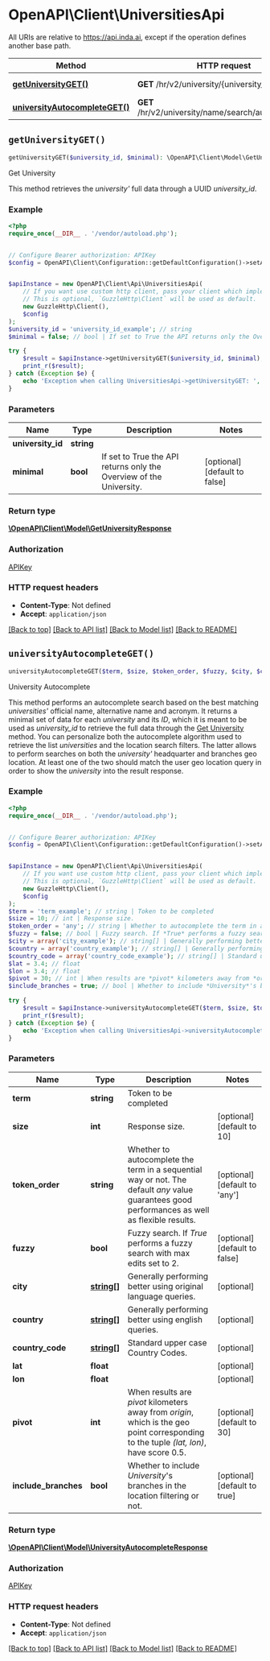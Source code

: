 # OpenAPI\Client\UniversitiesApi

All URIs are relative to https://api.inda.ai, except if the operation defines another base path.

| Method | HTTP request | Description |
| ------------- | ------------- | ------------- |
| [**getUniversityGET()**](UniversitiesApi.md#getUniversityGET) | **GET** /hr/v2/university/{university_id}/ | Get University |
| [**universityAutocompleteGET()**](UniversitiesApi.md#universityAutocompleteGET) | **GET** /hr/v2/university/name/search/autocomplete/ | University Autocomplete |


## `getUniversityGET()`

```php
getUniversityGET($university_id, $minimal): \OpenAPI\Client\Model\GetUniversityResponse
```

Get University

This method retrieves the *university'* full data through a UUID *university_id*.

### Example

```php
<?php
require_once(__DIR__ . '/vendor/autoload.php');


// Configure Bearer authorization: APIKey
$config = OpenAPI\Client\Configuration::getDefaultConfiguration()->setAccessToken('YOUR_ACCESS_TOKEN');


$apiInstance = new OpenAPI\Client\Api\UniversitiesApi(
    // If you want use custom http client, pass your client which implements `GuzzleHttp\ClientInterface`.
    // This is optional, `GuzzleHttp\Client` will be used as default.
    new GuzzleHttp\Client(),
    $config
);
$university_id = 'university_id_example'; // string
$minimal = false; // bool | If set to True the API returns only the Overview of the University.

try {
    $result = $apiInstance->getUniversityGET($university_id, $minimal);
    print_r($result);
} catch (Exception $e) {
    echo 'Exception when calling UniversitiesApi->getUniversityGET: ', $e->getMessage(), PHP_EOL;
}
```

### Parameters

| Name | Type | Description  | Notes |
| ------------- | ------------- | ------------- | ------------- |
| **university_id** | **string**|  | |
| **minimal** | **bool**| If set to True the API returns only the Overview of the University. | [optional] [default to false] |

### Return type

[**\OpenAPI\Client\Model\GetUniversityResponse**](../Model/GetUniversityResponse.md)

### Authorization

[APIKey](../../README.md#APIKey)

### HTTP request headers

- **Content-Type**: Not defined
- **Accept**: `application/json`

[[Back to top]](#) [[Back to API list]](../../README.md#endpoints)
[[Back to Model list]](../../README.md#models)
[[Back to README]](../../README.md)

## `universityAutocompleteGET()`

```php
universityAutocompleteGET($term, $size, $token_order, $fuzzy, $city, $country, $country_code, $lat, $lon, $pivot, $include_branches): \OpenAPI\Client\Model\UniversityAutocompleteResponse
```

University Autocomplete

This method performs an autocomplete search based on the best matching *universities'* official name, alternative name  and acronym. It returns a minimal set of data for each *university* and its *ID*, which it is meant to be used as  *university_id* to retrieve the full data through the [Get University](https://api.inda.ai/hr/docs/v2/#operation/get_university__GET) method.  You can personalize both the autocomplete algorithm used to retrieve the list *universities* and the location search  filters. The latter allows to perform searches on both the *university'* headquarter and branches geo location. At least one of the two should match the user geo location query in order to show the *university* into the result  response.

### Example

```php
<?php
require_once(__DIR__ . '/vendor/autoload.php');


// Configure Bearer authorization: APIKey
$config = OpenAPI\Client\Configuration::getDefaultConfiguration()->setAccessToken('YOUR_ACCESS_TOKEN');


$apiInstance = new OpenAPI\Client\Api\UniversitiesApi(
    // If you want use custom http client, pass your client which implements `GuzzleHttp\ClientInterface`.
    // This is optional, `GuzzleHttp\Client` will be used as default.
    new GuzzleHttp\Client(),
    $config
);
$term = 'term_example'; // string | Token to be completed
$size = 10; // int | Response size.
$token_order = 'any'; // string | Whether to autocomplete the term in a sequential way or not. The default *any* value guarantees good performances as well as flexible results.
$fuzzy = false; // bool | Fuzzy search. If *True* performs a fuzzy search with max edits set to 2.
$city = array('city_example'); // string[] | Generally performing better using original language queries.
$country = array('country_example'); // string[] | Generally performing better using english queries.
$country_code = array('country_code_example'); // string[] | Standard upper case Country Codes.
$lat = 3.4; // float
$lon = 3.4; // float
$pivot = 30; // int | When results are *pivot* kilometers away from *origin*, which is the geo point corresponding to the tuple *(lat, lon)*, have score 0.5.
$include_branches = true; // bool | Whether to include *University*'s branches in the location filtering or not.

try {
    $result = $apiInstance->universityAutocompleteGET($term, $size, $token_order, $fuzzy, $city, $country, $country_code, $lat, $lon, $pivot, $include_branches);
    print_r($result);
} catch (Exception $e) {
    echo 'Exception when calling UniversitiesApi->universityAutocompleteGET: ', $e->getMessage(), PHP_EOL;
}
```

### Parameters

| Name | Type | Description  | Notes |
| ------------- | ------------- | ------------- | ------------- |
| **term** | **string**| Token to be completed | |
| **size** | **int**| Response size. | [optional] [default to 10] |
| **token_order** | **string**| Whether to autocomplete the term in a sequential way or not. The default *any* value guarantees good performances as well as flexible results. | [optional] [default to &#39;any&#39;] |
| **fuzzy** | **bool**| Fuzzy search. If *True* performs a fuzzy search with max edits set to 2. | [optional] [default to false] |
| **city** | [**string[]**](../Model/string.md)| Generally performing better using original language queries. | [optional] |
| **country** | [**string[]**](../Model/string.md)| Generally performing better using english queries. | [optional] |
| **country_code** | [**string[]**](../Model/string.md)| Standard upper case Country Codes. | [optional] |
| **lat** | **float**|  | [optional] |
| **lon** | **float**|  | [optional] |
| **pivot** | **int**| When results are *pivot* kilometers away from *origin*, which is the geo point corresponding to the tuple *(lat, lon)*, have score 0.5. | [optional] [default to 30] |
| **include_branches** | **bool**| Whether to include *University*&#39;s branches in the location filtering or not. | [optional] [default to true] |

### Return type

[**\OpenAPI\Client\Model\UniversityAutocompleteResponse**](../Model/UniversityAutocompleteResponse.md)

### Authorization

[APIKey](../../README.md#APIKey)

### HTTP request headers

- **Content-Type**: Not defined
- **Accept**: `application/json`

[[Back to top]](#) [[Back to API list]](../../README.md#endpoints)
[[Back to Model list]](../../README.md#models)
[[Back to README]](../../README.md)
